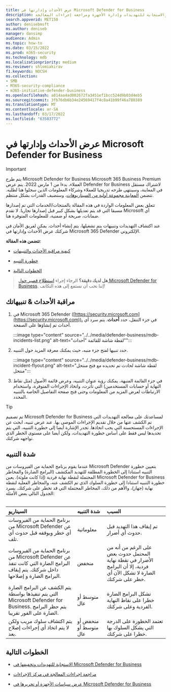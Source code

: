 ```yaml
---
title: عرض الأحداث وإدارتها في Microsoft Defender for Business
description: تعرف على كيفية عرض & التنبيهات والاستجابة للتهديدات وإدارة الأجهزة ومراجعة إجراءات المعالجة
search.appverid: MET150
author: denisebmsft
ms.author: deniseb
manager: dansimp
audience: Admin
ms.topic: how-to
ms.date: 03/15/2022
ms.prod: m365-security
ms.technology: mdb
ms.localizationpriority: medium
ms.reviewer: shlomiakirav
f1.keywords: NOCSH
ms.collection:
- SMB
- M365-security-compliance
- m365-initiative-defender-business
ms.openlocfilehash: a814aa4ad002672fa3451ef1bcc524d9b03d4eb5
ms.sourcegitcommit: 3fb76db6b34e24569417f4c8a41b99f46a780389
ms.translationtype: MT
ms.contentlocale: ar-SA
ms.lasthandoff: 03/17/2022
ms.locfileid: "63583772"
---
```

# <a name="view-and-manage-incidents-in-microsoft-defender-for-business"></a>عرض الأحداث وإدارتها في Microsoft Defender for Business

> [!IMPORTANT]
> يتم طرح Microsoft Defender for Business Microsoft 365 Business Premium العملاء[](../../business-premium/index.md)، بدءا من 1 مارس 2022. يتم عرض Defender for Business لاشتراك مستقل في المعاينة، وسينتهى طرحه تدريجيا للعملاء وشركاء المعلومات الذين سجلوا هنا [](https://aka.ms/mdb-preview) لطلبه. تتضمن [المعاينة مجموعة أولية من السيناريوهات](mdb-tutorials.md#try-these-preview-scenarios)، وسنضيف القدرات بشكل منتظم.
> 
> تتعلق بعض المعلومات الواردة في هذه المقالة بالمنتجات/الخدمات التي تم إصدارها مسبقا التي قد يتم تعديلها بشكل كبير قبل إصدارها تجاريا. لا تقدم Microsoft أي ضمانات، صريحة أو ضمنية، للمعلومات المتوفرة هنا. 

عند اكتشاف التهديدات وتنبيهات يتم تشغيلها، يتم إنشاء أحداث. يمكن لفريق الأمان في شركتك عرض الأحداث وإدارتها في Microsoft 365 Defender الإلكتروني.

**تتضمن هذه المقالة**:

- [كيفية مراقبة الأحداث والتنبيهات](#monitor-your-incidents--alerts)

- [خطورة التنبيه](#alert-severity)

- [الخطوات التالية](#next-steps)

>
> **هل لديك دقيقة؟**
> الرجاء إجراء <a href="https://microsoft.qualtrics.com/jfe/form/SV_0JPjTPHGEWTQr4y" target="_blank">استطلاع قصير حول Microsoft Defender for Business</a>. إننا نحب أن نستمع إلى هذه التكاتف!
>

## <a name="monitor-your-incidents--alerts"></a>مراقبة الأحداث & تنبيهاتك

1. في Microsoft 365 Defender ([https://security.microsoft.com](https://security.microsoft.com))، في جزء التنقل، حدد **أحداث**. يتم سرد أي أحداث تم إنشاؤها على الصفحة.

   :::image type="content" source="../../media/defender-business/mdb-incidents-list.png" alt-text="لقطة شاشة للقائمة &quot;أحداث&quot;":::

2. حدد تنبيها لفتح جزء منبه، حيث يمكنك معرفة المزيد حول التنبيه. 

   :::image type="content" source="../../media/defender-business/mdb-incident-flyout.png" alt-text="لقطة شاشة لحادث تم تحديده مع فتح منتحل منتحل":::

3. في جزء القائمة المنبهة، يمكنك رؤية عنوان التنبيه، وعرض قائمة الأصول (مثل نقاط النهاية أو حسابات المستخدمين) التي تأثرت، واتخاذ الإجراءات المتوفرة، واستخدام الارتباطات لعرض المزيد من المعلومات وحتى فتح صفحة التفاصيل الخاصة بالتنبيه المحدد. 

> [!TIP]
> تم تصميم Microsoft Defender for Business لمساعدتك على معالجة التهديدات التي تم الكشف عنها من خلال تقديم الإجراءات الموصى بها. عند عرض تنبيه، ابحث عن الإجراءات المستحسنة التي يجب اتخاذها. تجدر الإشارة أيضا إلى خطورة التنبيه، التي يتم تحديدها ليس فقط على أساس خطورة التهديدات، ولكن أيضا على مستوى الخطر الذي تواجهه شركتك. 

## <a name="alert-severity"></a>شدة التنبيه

عندما يقوم برنامج الحماية من الفيروسات من Microsoft Defender بتعيين خطورة التنبيه استنادا إلى الخطورة المطلقة للتهديد المكتشف (البرامج الضارة) والمخاطر المحتملة لنقطة نهاية فردية (إذا كانت ملوثة).
يعين Microsoft Defender for Business خطورة التنبيه استنادا إلى خطورة السلوك الذي تم الكشف عنه، والمخاطر الفعلية لنقطة نهاية (جهاز)، والأهم من ذلك، المخاطر المحتملة التي قد تخطر على شركتك. يسرد الجدول التالي بعض الأمثلة: <br/><br/>

| السيناريو | شدة التنبيه | السبب |
|:---|:---|:---|
| برنامج الحماية من الفيروسات من Microsoft Defender عن أي خطر ويوقفه قبل حدوث أي تلف. | معلوماتية | تم إيقاف هذا التهديد قبل حدوث أي أضرار. |
| برنامج الحماية من الفيروسات من Microsoft Defender عن البرامج الضارة التي كانت تنفذ داخل شركتك. يتم إيقاف البرامج الضارة و إصلاحها. | منخفض | على الرغم من أنه من المحتمل حدوث بعض الأضرار في نقطة نهاية فردية، إلا أن البرامج الضارة لا تشكل الآن أي خطر على شركتك. |
| يتم الكشف عن البرامج الضارة التي يتم تنفيذها بواسطة Microsoft Defender for Business. يتم حظر البرامج الضارة على الفور تقريبا. | متوسط أو عال | تشكل البرامج الضارة خطرا على نقاط النهاية الفردية وعلى شركتك. |
| يتم اكتشاف سلوك مريب ولكن لا يتم اتخاذ أي إجراءات إصلاح بعد. | منخفض أو متوسط أو عال | تعتمد الخطورة على الدرجة التي يشكل السلوك بها خطرا على شركتك. |

## <a name="next-steps"></a>الخطوات التالية

- [الاستجابة للتهديدات وتخفيفها في Microsoft Defender for Business](mdb-respond-mitigate-threats.md)

- [مراجعة إجراءات المعالجة في مركز الإجراءات](mdb-review-remediation-actions.md)

- [عرض سياسات الأجهزة أو تحريرها في Microsoft Defender for Business](mdb-view-edit-policies.md)